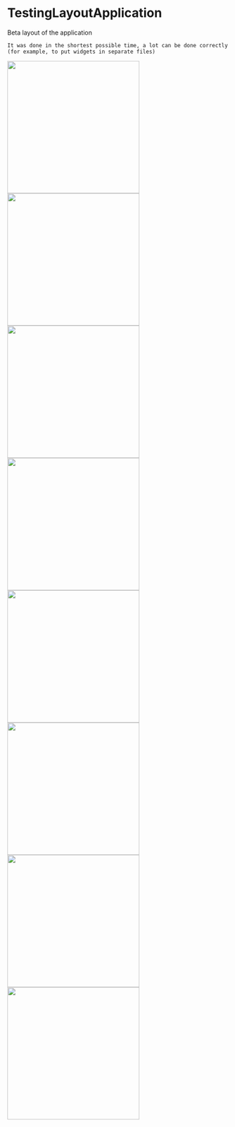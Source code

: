 # TestingLayoutApplication
Beta layout of the application

`It was done in the shortest possible time, a lot can be done correctly (for example, to put widgets in separate files)`

<div>
  <img style="height: 300px" src="https://sun9-81.userapi.com/impg/XMp7-KGzdKdbL7bmhifZARC3PINZvEMWqJX41g/vZ3pwyHiV7s.jpg?size=610x1280&quality=96&sign=c059304770c418e86f0a425e449d5ed2&type=album">
  <img style="height: 300px" src="https://sun9-68.userapi.com/impg/d43azIwLFZ-kff6waURgNtkwsHEBAOTxq-5LYw/wMBxDiixLdA.jpg?size=610x1280&quality=96&sign=31770cbb37abddb5e690e9075bbc0d54&type=album">
  <img style="height: 300px" src="https://sun9-12.userapi.com/impg/Krmf9jOd968MIcZ5Yl_LNC_HykKaIEL_57Nk1g/R38gfwJ-SoE.jpg?size=610x1280&quality=96&sign=432e73e9fb53488b941992a4080b6c23&type=album">
  <img style="height: 300px" src="https://sun9-48.userapi.com/impg/2ylYz3H5QdnukDc3ha6vGShm7zOYSd4lTM7yxw/vZMDKc8ezaw.jpg?size=610x1280&quality=96&sign=f8d29259c6973e6c909aa2712f878eef&type=album">
  <img style="height: 300px" src="https://sun9-29.userapi.com/impg/A_mHE07rPY3oAwMT41-AODSGN57XUInwOaSWTw/YpEkCdcu2NM.jpg?size=610x1280&quality=96&sign=eb5413ee02fbd3ca19fe5b3622ccdac9&type=album">
  <img style="height: 300px" src="https://sun9-13.userapi.com/impg/D1WsAA-XVLvdkAz6a_lL6Mqx6W1XGaDfL_vRSA/meuFepzKoiI.jpg?size=610x1280&quality=96&sign=438140ed938279665b0126c67c06255a&type=album">
  <img style="height: 300px" src="https://sun9-13.userapi.com/impg/D1WsAA-XVLvdkAz6a_lL6Mqx6W1XGaDfL_vRSA/meuFepzKoiI.jpg?size=610x1280&quality=96&sign=438140ed938279665b0126c67c06255a&type=album">
  <img style="height: 300px" src="https://sun9-9.userapi.com/impg/OiqHKcCaOkY42FF-K0cz-FeYm7MByFtgx9c6kg/ve1z8LKjQac.jpg?size=610x1280&quality=96&sign=6450f0744fee8b84f292c15e87fac002&type=album">
</div>
